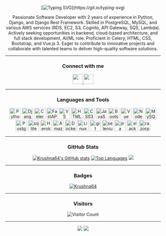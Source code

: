<div align="center">

[![Typing SVG](https://readme-typing-svg.demolab.com?font=Fira+Code&size=40&duration=4000&pause=10&center=true&vCenter=true&random=false&width=1000&height=90&lines=Hi!+%F0%9F%91%8B+I'm+Krushna+Varma.;You+can+call+me+%22KV%22.;I'm+a+Software+Developer.;I'm+from+Mumbai%2C+Maharashtra%2C+India.)](https://git.io/typing-svg)

Passionate Software Developer with 2 years of experience in Python, Django, and Django Rest Framework. Skilled in PostgreSQL, MySQL, and various AWS services (RDS, EC2, S3, Cognito, API Gateway, SQS, Lambda). Actively seeking opportunities in backend, cloud-based architecture, and full stack development, AI/ML role. Proficient in Celery, HTML, CSS, Bootstrap, and Vue.js 3. Eager to contribute to innovative projects and collaborate with talented teams to deliver high-quality software solutions.

---

### Connect with me
<p align="center">
  <a href="https://www.github.com/Krushna64" target="_blank" rel="noreferrer"> <picture> <source media="(prefers-color-scheme: dark)" srcset="https://raw.githubusercontent.com/danielcranney/readme-generator/main/public/icons/socials/github-dark.svg" /> <source media="(prefers-color-scheme: light)" srcset="https://raw.githubusercontent.com/danielcranney/readme-generator/main/public/icons/socials/github.svg" /> <img src="https://raw.githubusercontent.com/danielcranney/readme-generator/main/public/icons/socials/github.svg" width="32" height="32" /> </picture> </a>
  <a href="https://www.linkedin.com/in/krushnavarma64/" target="_blank" rel="noreferrer"> <picture> <source media="(prefers-color-scheme: dark)" srcset="https://raw.githubusercontent.com/danielcranney/readme-generator/main/public/icons/socials/linkedin-dark.svg" /> <source media="(prefers-color-scheme: light)" srcset="https://raw.githubusercontent.com/danielcranney/readme-generator/main/public/icons/socials/linkedin.svg" /> <img src="https://raw.githubusercontent.com/danielcranney/readme-generator/main/public/icons/socials/linkedin.svg" width="32" height="32" /> </picture> </a></p>

---

### Languages and Tools
<p align="center">
  <a href="https://www.python.org/" target="_blank" rel="noreferrer"><img src="https://raw.githubusercontent.com/danielcranney/readme-generator/main/public/icons/skills/python-colored.svg" width="36" height="36" alt="Python" /></a>
  <a href="https://www.djangoproject.com/" target="_blank" rel="noreferrer"><img src="https://raw.githubusercontent.com/danielcranney/readme-generator/main/public/icons/skills/django-colored.svg" width="36" height="36" alt="Django" /></a>
  <a href="https://docs.celeryq.dev/en/stable/" target="_blank" rel="noreferrer"><img src="https://avatars.githubusercontent.com/u/319983?s=200&v=4" width="36" height="36" alt="Celery" /></a>
  <a href="https://docs.celeryq.dev/en/stable/" target="_blank" rel="noreferrer"><img src="https://camo.githubusercontent.com/580b7032c938b3cbf4f2547383a8d43d86aba159622747f1993b0e45c04f0665/68747470733a2f2f666173746170692e7469616e676f6c6f2e636f6d2f696d672f6c6f676f2d6d617267696e2f6c6f676f2d7465616c2e706e67" width="auto" height="36" alt="FastAPI" /></a>
  <a href="https://code.visualstudio.com/" target="_blank" rel="noreferrer"><img src="https://raw.githubusercontent.com/danielcranney/readme-generator/main/public/icons/skills/visualstudiocode.svg" width="36" height="36" alt="VS Code" /></a>
  <a href="https://developer.mozilla.org/en-US/docs/Glossary/HTML5" target="_blank" rel="noreferrer"><img src="https://raw.githubusercontent.com/danielcranney/readme-generator/main/public/icons/skills/html5-colored.svg" width="36" height="36" alt="HTML5" /></a>
  <a href="https://www.w3.org/TR/CSS/#css" target="_blank" rel="noreferrer"><img src="https://raw.githubusercontent.com/danielcranney/readme-generator/main/public/icons/skills/css3-colored.svg" width="36" height="36" alt="CSS3" /></a>
  <a href="https://developer.mozilla.org/en-US/docs/Web/JavaScript" target="_blank" rel="noreferrer"><img src="https://raw.githubusercontent.com/danielcranney/readme-generator/main/public/icons/skills/javascript-colored.svg" width="36" height="36" alt="JavaScript" /></a>
  <a href="https://getbootstrap.com/" target="_blank" rel="noreferrer"><img src="https://raw.githubusercontent.com/danielcranney/readme-generator/main/public/icons/skills/bootstrap-colored.svg" width="36" height="36" alt="Bootstrap" /></a>
  <a href="https://vuejs.org/" target="_blank" rel="noreferrer"><img src="https://raw.githubusercontent.com/danielcranney/readme-generator/main/public/icons/skills/vuejs-colored.svg" width="36" height="36" alt="Vue" /></a>
  <a href="https://nodejs.org/en/" target="_blank" rel="noreferrer"><img src="https://raw.githubusercontent.com/danielcranney/readme-generator/main/public/icons/skills/nodejs-colored.svg" width="36" height="36" alt="NodeJS" /></a>
  <a href="https://www.mysql.com/" target="_blank" rel="noreferrer"><img src="https://raw.githubusercontent.com/danielcranney/readme-generator/main/public/icons/skills/mysql-colored.svg" width="36" height="36" alt="MySQL" /></a>
  <a href="https://www.postgresql.org/" target="_blank" rel="noreferrer"><img src="https://raw.githubusercontent.com/danielcranney/readme-generator/main/public/icons/skills/postgresql-colored.svg" width="36" height="36" alt="PostgreSQL" /></a>
  <a href="https://www.sqlite.org/" target="_blank" rel="noreferrer"><img src="https://www.vectorlogo.zone/logos/sqlite/sqlite-icon.svg" alt="sqlite" width="36" height="36" /></a>
  <a href="https://www.heroku.com/" target="_blank" rel="noreferrer"><img src="https://raw.githubusercontent.com/danielcranney/readme-generator/main/public/icons/skills/heroku-colored.svg" width="36" height="36" alt="Heroku" /></a>
  <a href="https://aws.amazon.com" target="_blank" rel="noreferrer"><img src="https://raw.githubusercontent.com/danielcranney/readme-generator/main/public/icons/skills/aws-colored.svg" width="36" height="36" alt="Amazon Web Services" /></a>
  <a href="https://www.docker.com/" target="_blank" rel="noreferrer"><img src="https://raw.githubusercontent.com/danielcranney/readme-generator/main/public/icons/skills/docker-colored.svg" width="36" height="36" alt="Docker" /></a>
  <a href="https://www.linux.org" target="_blank" rel="noreferrer"><img src="https://raw.githubusercontent.com/danielcranney/readme-generator/main/public/icons/skills/linux-colored.svg" width="36" height="36" alt="Linux" /></a>
  <a href="https://git-scm.com/" target="_blank" rel="noreferrer"> <img src="https://www.vectorlogo.zone/logos/git-scm/git-scm-icon.svg" alt="git" width="36" height="36" /></a>
  <a href="https://www.selenium.dev" target="_blank" rel="noreferrer"><img src="https://raw.githubusercontent.com/detain/svg-logos/780f25886640cef088af994181646db2f6b1a3f8/svg/selenium-logo.svg" alt="selenium" width="36" height="36" /></a>
  <a href="https://www.atlassian.com/software/jira" target="_blank" rel="noreferrer"><img src="https://emojis.slackmojis.com/emojis/images/1643514665/6684/jira-new.png?1643514665" alt="jira" width="36" height="36" /></a>
  <a href="https://slack.com/intl/en-in" target="_blank" rel="noreferrer"><img src="https://upload.wikimedia.org/wikipedia/commons/thumb/d/d5/Slack_icon_2019.svg/1024px-Slack_icon_2019.svg.png" alt="slack" width="36" height="36" /></a>
  <a href="https://razorpay.com/" target="_blank" rel="noreferrer"><img src="https://pbs.twimg.com/profile_images/1271385506505347074/QIc_CCEg_400x400.jpg" alt="razorpay" width="36" height="36" /></a>
</p>

---

### GitHub Stats
<p align="center">
  <a href="https://github.com/Krushna64"><img src="https://github-readme-stats-beta-wheat.vercel.app/api?username=Krushna64&show_icons=true&count_private=true&title_color=3382ed&text_color=ffffff&icon_color=0891b2&bg_color=00000000&hide_border=true" alt="Krushna64's GitHub stats" /></a>
  <a href="https://github.com/Krushna64" align="left"><img src="https://github-readme-stats-beta-wheat.vercel.app/api/top-langs/?username=Krushna64&langs_count=10&title_color=3382ed&text_color=ffffff&icon_color=0891b2&bg_color=00000000&hide_border=true&locale=en&custom_title=Top%20Languages&size_weight=0.5&count_weight=0.5&layout=compact" alt="Top Languages" /></a>
  <a href="https://github.com/Krushna64"><img src="https://github-readme-streak-stats.herokuapp.com/?user=Krushna64&stroke=ffffff&background=00000000&ring=3382ed&fire=3382ed&currStreakNum=ffffff&currStreakLabel=3382ed&sideNums=ffffff&sideLabels=ffffff&dates=ffffff&hide_border=true" /></a>
</p>

---

### Badges
<p align="center">
  <a href="https://github.com/Krushna64/github-profile-trophy"><img src="https://github-profile-trophy.vercel.app/?username=Krushna64&theme=onestar&no-bg=true" alt="Krushna64" /></a>
</p>

---

### Visitors
![Visitor Count](https://profile-counter.glitch.me/Krushna64/count.svg)

---

<a href="#"><img src="https://raw.githubusercontent.com/trinib/trinib/a5f17399d881c5651a89bfe4a621014b08346cf0/images/marquee.svg"></a>
<a href="https://github.com/Krushna64/Krushna64" target="_blank"><img src="https://raw.githubusercontent.com/trinib/trinib/a5f17399d881c5651a89bfe4a621014b08346cf0/images/marquee2.svg"></a>

</div>
